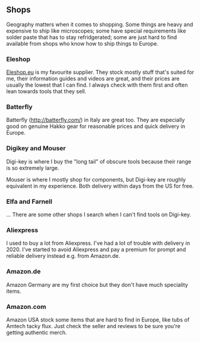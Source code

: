 ## Shops

Geography matters when it comes to shopping. Some things are heavy and
expensive to ship like microscopes; some have special requirements
like solder paste that has to stay refridgerated; some are just hard
to find available from shops who know how to ship things to Europe.

### Eleshop

[Eleshop.eu](https://eleshop.eu/) is my favourite supplier. They stock mostly stuff that's suited for me, their information guides and videos are great, and their prices are usually the lowest that I can find. I always check with them first and often lean towards tools that they sell.

### Batterfly

Batterfly (http://batterfly.com/) in Italy are great too. They are especially good on genuine Hakko gear for reasonable prices and quick delivery in Europe.

### Digikey and Mouser

Digi-key is where I buy the "long tail" of obscure tools because their
range is so extremely large.

Mouser is where I mostly shop for components, but Digi-key are roughly equivalent in my experience. Both delivery within days from the US for free.

### Elfa and Farnell

... There are some other shops I search when I can't find tools on Digi-key.

### Aliexpress

I used to buy a lot from Aliexpress. I've had a lot of trouble with delivery in 2020. I've started to avoid Aliexpress and pay a premium for prompt and reliable delivery instead e.g. from Amazon.de.

### Amazon.de

Amazon Germany are my first choice but they don't have much speciality items.

### Amazon.com

Amazon USA stock some items that are hard to find in Europe, like tubs
of Amtech tacky flux. Just check the seller and reviews to be sure
you're getting authentic merch.



